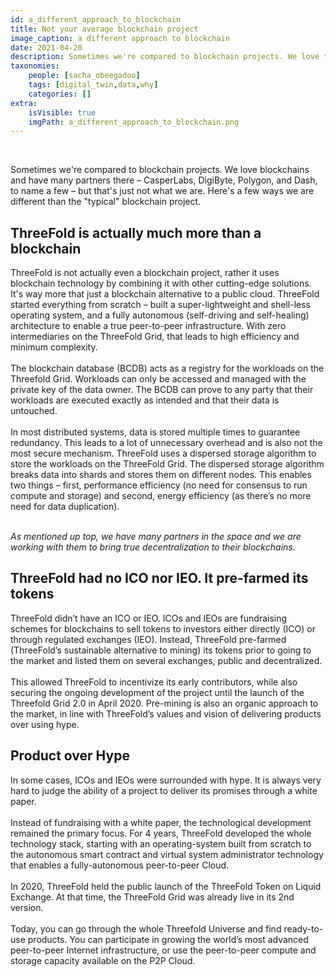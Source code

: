 ```yaml
---
id: a_different_approach_to_blockchain
title: Not your average blockchain project
image_caption: a different approach to blockchain
date: 2021-04-20
description: Sometimes we're compared to blockchain projects. We love the blockchain but that's just not who we are.
taxonomies:
    people: [sacha_obeegadoo]
    tags: [digital_twin,data,why]
    categories: []
extra:
    isVisible: true
    imgPath: a_different_approach_to_blockchain.png
---
```


<br/>

Sometimes we're compared to blockchain projects. We love blockchains and have many partners there – CasperLabs, DigiByte, Polygon, and Dash, to name a few – but that's just not what we are. Here's a few ways we are different than the "typical" blockchain project.

## ThreeFold is actually much more than a blockchain 

ThreeFold is not actually even a blockchain project, rather it uses blockchain technology by combining it with other cutting-edge solutions. It's way more that just a blockchain alternative to a public cloud. <!--  -->ThreeFold started everything from scratch – built a super-lightweight and shell-less operating system, and a fully autonomous (self-driving and self-healing) architecture to enable a true peer-to-peer infrastructure.  With zero intermediaries on the ThreeFold Grid,  that leads to high efficiency and minimum complexity.<!--  -->
<br/>
<br/>
The blockchain database (BCDB) acts as a registry for the workloads on the Threefold Grid. Workloads can only be accessed and managed with the private key of the data owner. The BCDB can prove to any party that their workloads are executed exactly as intended and that their data is untouched.
<br/>
<br/>
In most distributed systems, data is stored multiple times to guarantee redundancy. This leads to a lot of unnecessary overhead and is also not the most secure mechanism. ThreeFold uses a dispersed storage algorithm to store the workloads on the ThreeFold Grid. <!--  -->The dispersed storage algorithm breaks data into shards and stores them on different nodes.<!--  --> This enables two things – first, performance efficiency (no need for consensus to run compute and storage) and second, energy efficiency (as there’s no more need for data duplication).
<br/>
<br/>

*As mentioned up top, we have many partners in the space and we are working with them to bring true decentralization to their blockchains.*

## ThreeFold had no ICO nor IEO. It pre-farmed its tokens

ThreeFold didn’t have an ICO or IEO. ICOs and IEOs are fundraising schemes for blockchains to sell tokens to investors either directly (ICO) or through regulated exchanges (IEO). Instead, ThreeFold pre-farmed (ThreeFold’s sustainable alternative to mining) its tokens prior to going to the market and listed them on several exchanges, public and decentralized.
<br/>
<br/>
This allowed ThreeFold to incentivize its early contributors, while also securing the ongoing development of the project until the launch of the Threefold Grid 2.0 in April 2020. Pre-mining is also an organic approach to the market, in line with ThreeFold’s values and vision of delivering products over using hype.

## Product over Hype

In some cases, ICOs and IEOs were surrounded with hype. It is always very hard to judge the ability of a project to deliver its promises through a white paper.
<br/>
<br/>
Instead of fundraising with a white paper, the technological development remained the primary focus. For 4 years, ThreeFold developed the whole technology stack, starting with an operating-system built from scratch to the autonomous smart contract and virtual system administrator technology that enables a fully-autonomous peer-to-peer Cloud. 
<br/>
<br/>
In 2020, ThreeFold held the public launch of the ThreeFold Token on Liquid Exchange. At that time, the ThreeFold Grid was already live in its 2nd version.
<br/>
<br/>
Today, you can go through the whole Threefold Universe and find ready-to-use products. You can participate in growing the world’s most advanced peer-to-peer Internet infrastructure, or use the peer-to-peer compute and storage capacity available on the P2P Cloud.